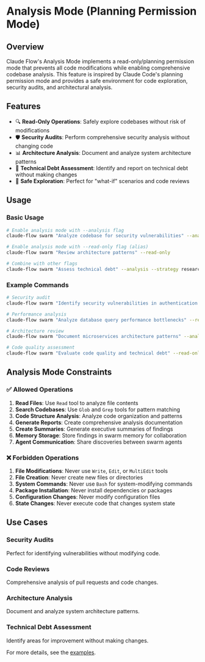 # Analysis Mode (Planning Permission Mode)

## Overview

Claude Flow's Analysis Mode implements a read-only/planning permission mode that prevents all code modifications while enabling comprehensive codebase analysis. This feature is inspired by Claude Code's planning permission mode and provides a safe environment for code exploration, security audits, and architectural analysis.

## Features

- 🔍 **Read-Only Operations**: Safely explore codebases without risk of modifications
- 🛡️ **Security Audits**: Perform comprehensive security analysis without changing code
- 📊 **Architecture Analysis**: Document and analyze system architecture patterns
- 🎯 **Technical Debt Assessment**: Identify and report on technical debt without making changes
- 🔐 **Safe Exploration**: Perfect for "what-if" scenarios and code reviews

## Usage

### Basic Usage

```bash
# Enable analysis mode with --analysis flag
claude-flow swarm "Analyze codebase for security vulnerabilities" --analysis

# Enable analysis mode with --read-only flag (alias)
claude-flow swarm "Review architecture patterns" --read-only

# Combine with other flags
claude-flow swarm "Assess technical debt" --analysis --strategy research --max-agents 3
```

### Example Commands

```bash
# Security audit
claude-flow swarm "Identify security vulnerabilities in authentication system" --analysis

# Performance analysis
claude-flow swarm "Analyze database query performance bottlenecks" --read-only --strategy analysis

# Architecture review
claude-flow swarm "Document microservices architecture patterns" --analysis --strategy research

# Code quality assessment
claude-flow swarm "Evaluate code quality and technical debt" --read-only --max-agents 5
```

## Analysis Mode Constraints

### ✅ Allowed Operations

1. **Read Files**: Use `Read` tool to analyze file contents
2. **Search Codebases**: Use `Glob` and `Grep` tools for pattern matching
3. **Code Structure Analysis**: Analyze code organization and patterns
4. **Generate Reports**: Create comprehensive analysis documentation
5. **Create Summaries**: Generate executive summaries of findings
6. **Memory Storage**: Store findings in swarm memory for collaboration
7. **Agent Communication**: Share discoveries between swarm agents

### ❌ Forbidden Operations

1. **File Modifications**: Never use `Write`, `Edit`, or `MultiEdit` tools
2. **File Creation**: Never create new files or directories
3. **System Commands**: Never use `Bash` for system-modifying commands
4. **Package Installation**: Never install dependencies or packages
5. **Configuration Changes**: Never modify configuration files
6. **State Changes**: Never execute code that changes system state

## Use Cases

### Security Audits
Perfect for identifying vulnerabilities without modifying code.

### Code Reviews
Comprehensive analysis of pull requests and code changes.

### Architecture Analysis
Document and analyze system architecture patterns.

### Technical Debt Assessment
Identify areas for improvement without making changes.

For more details, see the [examples](../examples/analysis-mode-example.md).